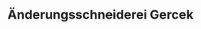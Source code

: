 ---
title: "Änderungsschneiderei Gercek"
url: /recklinghausen/aenderungsschneiderei-gercek/
shop: Schneiderei
---